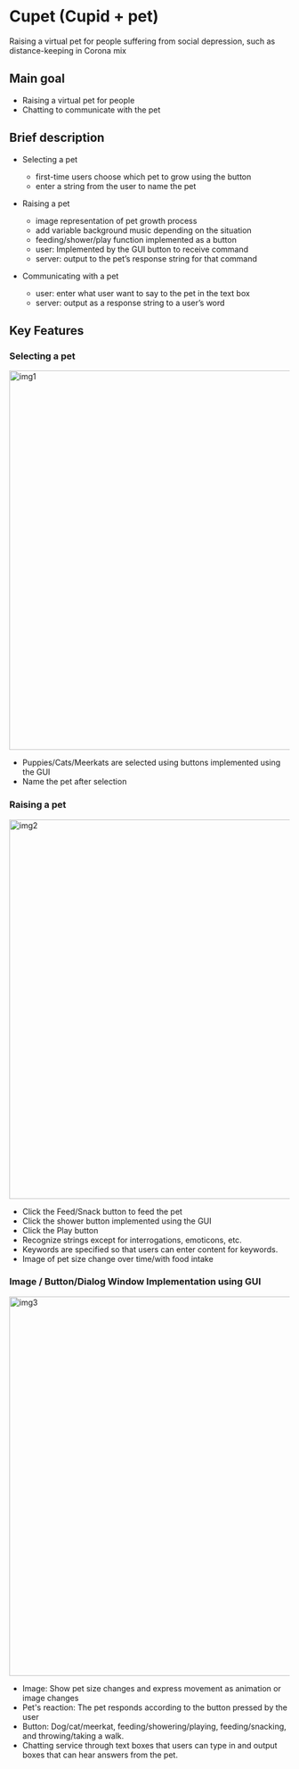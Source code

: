 # Cupet (Cupid + pet)
Raising a virtual pet for people suffering from social depression, such as distance-keeping in Corona mix

## Main goal
- Raising a virtual pet for people
- Chatting to communicate with the pet

## Brief description 
- Selecting a pet
  - first-time users choose which pet to grow using the button
  - enter a string from the user to name the pet
  
- Raising a pet
  - image representation of pet growth process
  - add variable background music depending on the situation
  - feeding/shower/play function implemented as a button
  - user: Implemented by the GUI button to receive command
  - server: output to the pet’s response string for that command

- Communicating with a pet
  - user: enter what user want to say to the pet in the text box
  - server: output as a response string to a user’s word


## Key Features
### Selecting a pet
<img width="680" alt="img1" src="https://github.com/leeseobin00/Cupet/assets/70849467/2fafe2e9-f450-4011-a943-af432284409e">

- Puppies/Cats/Meerkats are selected using buttons implemented using the GUI
- Name the pet after selection

### Raising a pet
<img width="680" alt="img2" src="https://github.com/leeseobin00/Cupet/assets/70849467/912594b1-6854-40f9-8642-3b5763e6cfa6">

- Click the Feed/Snack button to feed the pet
- Click the shower button implemented using the GUI
- Click the Play button
- Recognize strings except for interrogations, emoticons, etc.
- Keywords are specified so that users can enter content for keywords.
- Image of pet size change over time/with food intake

### Image / Button/Dialog Window Implementation using GUI
<img width="680" alt="img3" src="https://github.com/leeseobin00/Cupet/assets/70849467/915959c5-5b54-4a25-8db3-a55eb616517b">

- Image: Show pet size changes and express movement as animation or image changes
- Pet's reaction: The pet responds according to the button pressed by the user
- Button: Dog/cat/meerkat, feeding/showering/playing, feeding/snacking, and throwing/taking a walk.
- Chatting service through text boxes that users can type in and output boxes that can hear answers from the pet.

